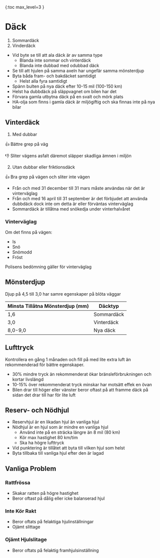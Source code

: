 {:toc max_level=3 }

# Däck

1. Sommardäck
2. Vinderdäck

* Vid byte se till att ala däck är av samma type
  * Blanda inte sommar och vinterdäck
  * Blanda inte dubbad med odubbad däck
* Se till att hjulen på samma axeln har ungefär samma mönsterdjup
* Byta båda fram- och bakdäcket samtidigt 
  * Helst alla fyra samtidigt 
* Spänn bulten på nya däck efter 10-15 mil (100-150 km)
* Helst ha dubbdäck på släppvagnet om bilen har det
* Förvara gamla utbytna däck på en svalt och mörk plats
* HA-olja som finns i gamla däck är miljögiftig och ska finnas inte på nya bilar

## Vinterdäck

1. Med dubbar

  :+1: Bättre grep på väg

  :-1: Sliter vägens asfalt däremot släpper skadliga ämnen i miljön

2. Utan dubbar eller friktionsdäck

  :+1: Bra grep på vägen och sliter inte vägen

* Från och med 31 december till 31 mars måste användas när det är vinterväglag
* Från och med 16 april till 31 september är det förbjudet att använda dubbdäck dock inte om detta är eller förväntas vinterväglag
* Sommardäck är tillåtna med snökedja under vinterhalvåret 


### Vinterväglag

 Om det finns på vägen:

 * Is
 * Snö
 * Snömodd
 * Fröst

Polisens bedömning gäller för vinterväglag

## Mönsterdjup

Djup på 4,5 till 3,0 har samre egenskaper på blöta väggar

| Minsta Tillåtna Mönsterdjup (mm) | Däcktyp    |
| -------------------------------- | ---------- |
| 1,6                              | Sommardäck |
| 3,0                              | Vinterdäck |
| 8,0-9,0                          | Nya däck   |

## Lufttryck

Kontrollera en gång 1 månaden och fill på med lite extra luft än rekommenderad för bättre egenskaper.

* 30% mindre tryck än rekommenderat ökar bränsleförbrukningen och kortar livslängd
* 10-15% över rekommenderat tryck minskar har motsätt effek en övan
* Bilen drar till höger eller vänster beror oftast på att framme däck på sidan det drar till har för lite luft

## Reserv- och Nödhjul

* Reservhjul är en likadan hjul än vanliga hjul
* Nödhjul är en hjul som är mindre en vanliga hjul
  * Använd inte på en sträcka längre än 8 mil (80 km)
  * Kör max hastighet 80 km/tim 
  * Ska ha högre lufttryck
* Vid punktering är tillåtet att byta till vilken hjul som helst
* Byta tillbaka till vanliga hjul efter den är lagad

## Vanliga Problem

### Rattfrössa

* Skakar ratten på högre hastighet 
* Beror oftast på dålig eller icke balanserad hjul

### Inte Kör Rakt

* Beror oftats på felaktiga hjulinställningar
* Ojämt slittage

### Ojämt Hjulslitage

* Beror oftats på felaktig framhjulsinställning 
